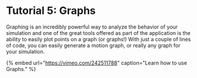 # Tutorial 5: Graphs

Graphing is an incredibly powerful way to analyze the behavior of your simulation and one of the great tools offered as part of the application is the ability to easily plot points on a graph \(or graphs!\) With just a couple of lines of code, you can easily generate a motion graph, or really any graph for your simulation.

{% embed url="https://vimeo.com/242511788" caption="Learn how to use Graphs." %}



